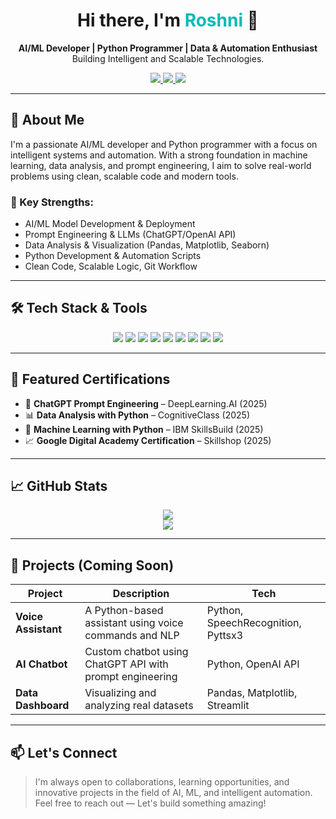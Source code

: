 <!-- README.md -->

<h1 align="center">Hi there, I'm <span style="color:#0ABAB5">Roshni</span> 👋</h1>

<p align="center">
  <strong>AI/ML Developer | Python Programmer | Data & Automation Enthusiast</strong><br>
  Building Intelligent and Scalable Technologies.
</p>

<p align="center">
  <a href="https://www.linkedin.com/in/YOUR-LINKEDIN" target="_blank">
    <img src="https://img.shields.io/badge/LinkedIn-0077B5?style=flat-square&logo=linkedin&logoColor=white" />
  </a>
  <a href="mailto:your.email@example.com" target="_blank">
    <img src="https://img.shields.io/badge/Gmail-D14836?style=flat-square&logo=gmail&logoColor=white" />
  </a>
  <a href="https://github.com/YOUR-GITHUB-USERNAME" target="_blank">
    <img src="https://img.shields.io/badge/GitHub-181717?style=flat-square&logo=github&logoColor=white" />
  </a>
</p>

---

## 🚀 About Me

I'm a passionate AI/ML developer and Python programmer with a focus on intelligent systems and automation. With a strong foundation in machine learning, data analysis, and prompt engineering, I aim to solve real-world problems using clean, scalable code and modern tools.

### 🧠 Key Strengths:
- AI/ML Model Development & Deployment
- Prompt Engineering & LLMs (ChatGPT/OpenAI API)
- Data Analysis & Visualization (Pandas, Matplotlib, Seaborn)
- Python Development & Automation Scripts
- Clean Code, Scalable Logic, Git Workflow

---

## 🛠️ Tech Stack & Tools

<p align="center">
  <img src="https://img.shields.io/badge/-Python-3776AB?style=flat-square&logo=python&logoColor=white" />
  <img src="https://img.shields.io/badge/-TensorFlow-FF6F00?style=flat-square&logo=tensorflow&logoColor=white" />
  <img src="https://img.shields.io/badge/-Pandas-150458?style=flat-square&logo=pandas" />
  <img src="https://img.shields.io/badge/-Scikit%20Learn-F7931E?style=flat-square&logo=scikit-learn" />
  <img src="https://img.shields.io/badge/-OpenAI-412991?style=flat-square&logo=openai&logoColor=white" />
  <img src="https://img.shields.io/badge/-Jupyter-F37626?style=flat-square&logo=Jupyter&logoColor=white" />
  <img src="https://img.shields.io/badge/-Google%20Colab-F9AB00?style=flat-square&logo=googlecolab&logoColor=white" />
  <img src="https://img.shields.io/badge/-GitHub-181717?style=flat-square&logo=github" />
  <img src="https://img.shields.io/badge/-VS%20Code-007ACC?style=flat-square&logo=visual-studio-code" />
</p>

---

## 📌 Featured Certifications

- 🧠 **ChatGPT Prompt Engineering** – DeepLearning.AI (2025)  
- 📊 **Data Analysis with Python** – CognitiveClass (2025)  
- 🤖 **Machine Learning with Python** – IBM SkillsBuild (2025)  
- 📈 **Google Digital Academy Certification** – Skillshop (2025)  

---

## 📈 GitHub Stats

<p align="center">
  <img src="https://github-readme-stats.vercel.app/api?username=YOUR-GITHUB-USERNAME&show_icons=true&theme=tokyonight" />
  <br>
  <img src="https://github-readme-streak-stats.herokuapp.com/?user=YOUR-GITHUB-USERNAME&theme=tokyonight"/>
</p>

---

## 💼 Projects (Coming Soon)

| Project | Description | Tech |
|--------|-------------|------|
| **Voice Assistant** | A Python-based assistant using voice commands and NLP | Python, SpeechRecognition, Pyttsx3 |
| **AI Chatbot** | Custom chatbot using ChatGPT API with prompt engineering | Python, OpenAI API |
| **Data Dashboard** | Visualizing and analyzing real datasets | Pandas, Matplotlib, Streamlit |

---

## 📫 Let's Connect

> I'm always open to collaborations, learning opportunities, and innovative projects in the field of AI, ML, and intelligent automation.  
> Feel free to reach out — Let's build something amazing!



